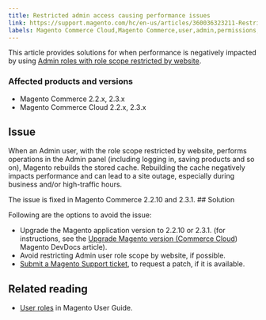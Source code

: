 ```yaml
---
title: Restricted admin access causing performance issues
link: https://support.magento.com/hc/en-us/articles/360036323211-Restricted-admin-access-causing-performance-issues
labels: Magento Commerce Cloud,Magento Commerce,user,admin,permissions,2.3.x,2.2.x,how to,restricted access
---
```


This article provides solutions for when performance is negatively impacted by using [Admin roles with role scope restricted by website](https://docs.magento.com/m2/ee/user_guide/system/permissions-user-roles.html#step-2assign-resources).

### Affected products and versions

* Magento Commerce 2.2.x, 2.3.x
* Magento Commerce Cloud 2.2.x, 2.3.x

## Issue

When an Admin user, with the role scope restricted by website, performs operations in the Admin panel (including logging in, saving products and so on), Magento rebuilds the stored cache. Rebuilding the cache negatively impacts performance and can lead to a site outage, especially during business and/or high-traffic hours.

The issue is fixed in Magento Commerce 2.2.10 and 2.3.1. ## Solution 

Following are the options to avoid the issue:

* Upgrade the Magento application version to 2.2.10 or 2.3.1. (for instructions, see the [Upgrade Magento version (Commerce Cloud](https://devdocs.magento.com/guides/v2.3/cloud/project/project-upgrade.html)) Magento DevDocs article).
* Avoid restricting Admin user role scope by website, if possible.
* [Submit a Magento Support ticket](https://support.magento.com/hc/en-us/articles/360019088251-Submit-a-support-ticket), to request a patch, if it is available.

## Related reading

* [User roles](https://docs.magento.com/m2/ee/user_guide/system/permissions-user-roles.html) in Magento User Guide.

 